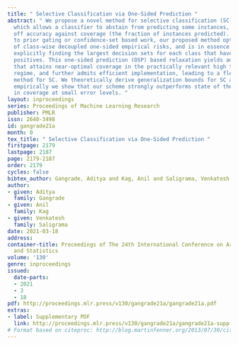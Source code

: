 ```yaml
---
title: " Selective Classification via One-Sided Prediction "
abstract: " We propose a novel method for selective classification (SC), a problem
  which allows a classifier to abstain from predicting some instances, thus trading
  off accuracy against coverage (the fraction of instances predicted). In contrast
  to prior gating or confidence-set based work, our proposed method optimises a collection
  of class-wise decoupled one-sided empirical risks, and is in essence a method for
  explicitly finding the largest decision sets for each class that have few false
  positives. This one-sided prediction (OSP) based relaxation yields an SC scheme
  that attains near-optimal coverage in the practically relevant high target accuracy
  regime, and further admits efficient implementation, leading to a flexible and principled
  method for SC. We theoretically derive generalization bounds for SC and OSP, and
  empirically we show that our scheme strongly outperforms state of the art methods
  in coverage at small error levels. "
layout: inproceedings
series: Proceedings of Machine Learning Research
publisher: PMLR
issn: 2640-3498
id: gangrade21a
month: 0
tex_title: " Selective Classification via One-Sided Prediction "
firstpage: 2179
lastpage: 2187
page: 2179-2187
order: 2179
cycles: false
bibtex_author: Gangrade, Aditya and Kag, Anil and Saligrama, Venkatesh
author:
- given: Aditya
  family: Gangrade
- given: Anil
  family: Kag
- given: Venkatesh
  family: Saligrama
date: 2021-03-18
address:
container-title: Proceedings of The 24th International Conference on Artificial Intelligence
  and Statistics
volume: '130'
genre: inproceedings
issued:
  date-parts:
  - 2021
  - 3
  - 18
pdf: http://proceedings.mlr.press/v130/gangrade21a/gangrade21a.pdf
extras:
- label: Supplementary PDF
  link: http://proceedings.mlr.press/v130/gangrade21a/gangrade21a-supp.pdf
# Format based on citeproc: http://blog.martinfenner.org/2013/07/30/citeproc-yaml-for-bibliographies/
---
```

